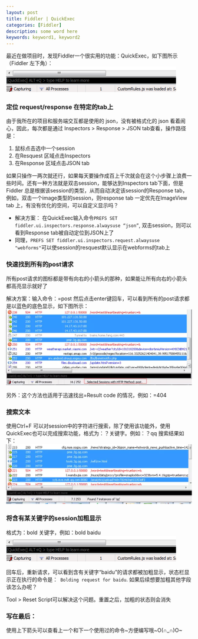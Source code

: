 ```yaml
---
layout: post
title: Fiddler | QuickExec
categories: [Fiddler]
description: some word here
keywords: keyword1, keyword2
---
```


最近在做项目时，发现Fiddler一个很实用的功能：QuickExec，如下图所示（Fiddler 左下角）：
![](/images/2016-1-16-fiddler1.png)

### 定位 request/response 在特定的tab上

由于我所在的项目和服务端交互都是使用的 json，没有被格式化的 json 看着闹心，因此，每次都是通过 Inspectors > Response > JSON tab查看，操作路径是：

1. 鼠标点击选中一个session
2. 在Resquest 区域点击Inspectors
3. 在Response 区域点击JSON tab

如果只操作一两次就还行，如果每天要操作成百上千次就会在这个小步骤上浪费一些时间。还有一种方法就是双击session，能够达到Inspectors tab下面，但是 Fiddler 总是根据该session的类型，从而自动决定该session的Response tab，例如，双击一个image类型的session，则response tab 一定优先在ImageView tab 上，有没有优化的空间，可以自定义显示吗？
    
- 解决方案： 在QuickExec输入命令``` PREFS SET fiddler.ui.inspectors.response.alwaysuse “json” ```, 双击session，则可以看到Response tab被自动定位到JSON上了
- 同理，```PREFS SET fiddler.ui.inspectors.request.alwaysuse "webforms"```可以使session的resquest默认显示在webforms的tab上

### 快速找到所有的post请求

所有post请求的图标都是带有向右的小箭头的那种，如果能让所有向右的小箭头都高亮显示就好了

解决方案：输入命令：=post 然后点击enter键回车，可以看到所有的post请求都是以蓝色的底色显示，如下图所示：
![](/images/2016-1-16-fiddler2.png)

另外：这个方法也适用于迅速找出=Result code 的情况，例如：=404

### 搜索文本

使用Ctrl+F 可以对session中的字符进行搜索，除了使用该功能外，使用QuickExec也可以完成搜索功能，格式为：？关键字。例如：？qq  搜索结果如下：
![](/images/2016-1-16-fiddler3.png)

### 将含有某关键字的session加粗显示

格式为：bold 关键字，例如：bold baidu
![](/images/2016-1-16-fiddler1.png)

回车后，重新请求，可以看到含有关键字“baidu”的请求都被加粗显示，状态栏显示正在执行的命令是：``` Bolding request for baidu```. 如果后续想要加粗其他字段该怎么办呢？

Tool > Reset Script可以解决这个问题。重置之后，加粗的状态则会消失

### 写在最后：

使用上下箭头可以查看上一个和下一个使用过的命令~方便编写哦~O(∩_∩)O~


